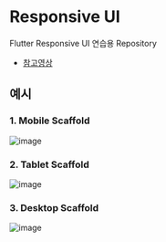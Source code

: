 # Responsive UI
Flutter Responsive UI 연습용 Repository
- [참고영상](https://www.youtube.com/watch?v=9bo1V9STW2c&list=WL&index=34)

## 예시 
### 1. Mobile Scaffold
![image](https://user-images.githubusercontent.com/121790935/229447598-bd09e0ae-78a7-4992-be4c-b820d4110794.png)
### 2. Tablet Scaffold
![image](https://user-images.githubusercontent.com/121790935/229447553-22909786-37bd-4317-8549-f183a3f06f66.png)
### 3. Desktop Scaffold
![image](https://user-images.githubusercontent.com/121790935/229447497-7be93888-afdb-4a5e-b325-ef1bf31d204f.png)



